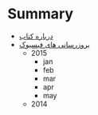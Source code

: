 # Summary

* [درباره کتاب](README.md)
* [بروزرسانی های فیسبوک](facebook.md)
   * 2015
       * jan
       * feb
       * mar
       * apr
       * may
   * 2014

